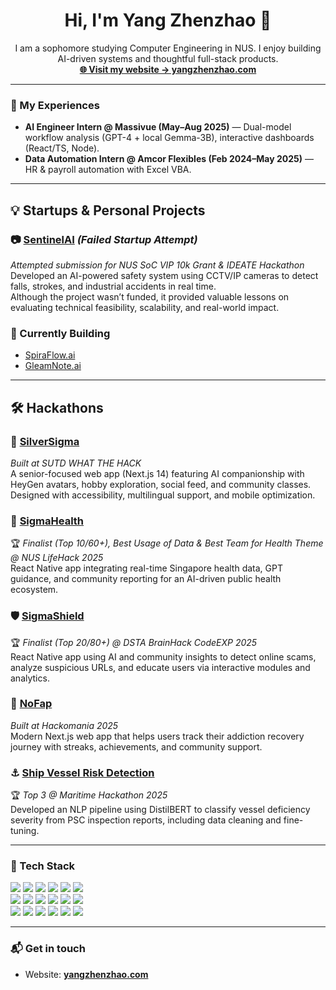 <h1 align="center">Hi, I'm Yang Zhenzhao 👋</h1>

<p align="center">
  I am a sophomore studying Computer Engineering in NUS. I enjoy building AI-driven systems and thoughtful full-stack products.<br/>
  <a href="https://www.yangzhenzhao.com" target="_blank"><b>🌐 Visit my website → yangzhenzhao.com</b></a>

---

### 🔭 My Experiences
- **AI Engineer Intern @ Massivue (May–Aug 2025)** — Dual-model workflow analysis (GPT-4 + local Gemma-3B), interactive dashboards (React/TS, Node).
- **Data Automation Intern @ Amcor Flexibles (Feb 2024–May 2025)** — HR & payroll automation with Excel VBA.

---

## 💡 Startups & Personal Projects

### 📷 [SentinelAI](https://github.com/Path-yang/SentinelAI) *(Failed Startup Attempt)*
*Attempted submission for NUS SoC VIP 10k Grant & IDEATE Hackathon*  
Developed an AI-powered safety system using CCTV/IP cameras to detect falls, strokes, and industrial accidents in real time.  
Although the project wasn’t funded, it provided valuable lessons on evaluating technical feasibility, scalability, and real-world impact.

### 🧠 Currently Building
- [SpiraFlow.ai](https://github.com/sean6369/SpiraFlow.ai)  
- [GleamNote.ai](https://github.com/Path-yang/GleamNote.ai)

---

## 🛠️ Hackathons

### 👴 [SilverSigma](https://github.com/Path-yang/SilverSigma)
*Built at SUTD WHAT THE HACK*  
A senior-focused web app (Next.js 14) featuring AI companionship with HeyGen avatars, hobby exploration, social feed, and community classes.  
Designed with accessibility, multilingual support, and mobile optimization.

### 🏥 [SigmaHealth](https://github.com/clemenong1/Sigmapore)
🏆 *Finalist (Top 10/60+), Best Usage of Data & Best Team for Health Theme @ NUS LifeHack 2025*  
React Native app integrating real-time Singapore health data, GPT guidance, and community reporting for an AI-driven public health ecosystem.

### 🛡️ [SigmaShield](https://github.com/Path-yang/DSTA-Code-Exp-2025)
🏆 *Finalist (Top 20/80+) @ DSTA BrainHack CodeEXP 2025*  
React Native app using AI and community insights to detect online scams, analyze suspicious URLs, and educate users via interactive modules and analytics.

### 🧩 [NoFap](https://github.com/Path-yang/Hackomania_2025)
*Built at Hackomania 2025*  
Modern Next.js web app that helps users track their addiction recovery journey with streaks, achievements, and community support.

### ⚓ [Ship Vessel Risk Detection](https://github.com/Path-yang/Maritime-Hackathon-2025)
🏆 *Top 3 @ Maritime Hackathon 2025*  
Developed an NLP pipeline using DistilBERT to classify vessel deficiency severity from PSC inspection reports, including data cleaning and fine-tuning.

---

### 🧰 Tech Stack
<p>
  <img src="https://img.shields.io/badge/C-00599C?logo=c&logoColor=white" />
  <img src="https://img.shields.io/badge/C++-00599C?logo=c%2B%2B&logoColor=white" />
  <img src="https://img.shields.io/badge/Python-3776AB?logo=python&logoColor=white" />
  <img src="https://img.shields.io/badge/Java-ED8B00?logo=java&logoColor=white" />
  <img src="https://img.shields.io/badge/JavaScript-F7DF1E?logo=javascript&logoColor=black" />
  <img src="https://img.shields.io/badge/TypeScript-3178C6?logo=typescript&logoColor=white" />
  <br/>
  <img src="https://img.shields.io/badge/React-20232A?logo=react&logoColor=61DAFB" />
  <img src="https://img.shields.io/badge/Next.js-000000?logo=nextdotjs&logoColor=white" />
  <img src="https://img.shields.io/badge/Node.js-339933?logo=nodedotjs&logoColor=white" />
  <img src="https://img.shields.io/badge/Flask-000000?logo=flask&logoColor=white" />
  <img src="https://img.shields.io/badge/TensorFlow-FF6F00?logo=tensorflow&logoColor=white" />
  <img src="https://img.shields.io/badge/scikit--learn-F7931E?logo=scikitlearn&logoColor=white" />
  <br/>
  <img src="https://img.shields.io/badge/Arduino-00979D?logo=arduino&logoColor=white" />
  <img src="https://img.shields.io/badge/Raspberry%20Pi-A22846?logo=raspberrypi&logoColor=white" />
  <img src="https://img.shields.io/badge/FPGA-0099cc?logo=intel&logoColor=white" />
  <img src="https://img.shields.io/badge/Git-F05032?logo=git&logoColor=white" />
  <img src="https://img.shields.io/badge/Figma-F24E1E?logo=figma&logoColor=white" />
  <img src="https://img.shields.io/badge/Excel-217346?logo=microsoftexcel&logoColor=white" />

</p>

---

### 📬 Get in touch
- Website: **<a href="https://www.yangzhenzhao.com">yangzhenzhao.com</a>**
